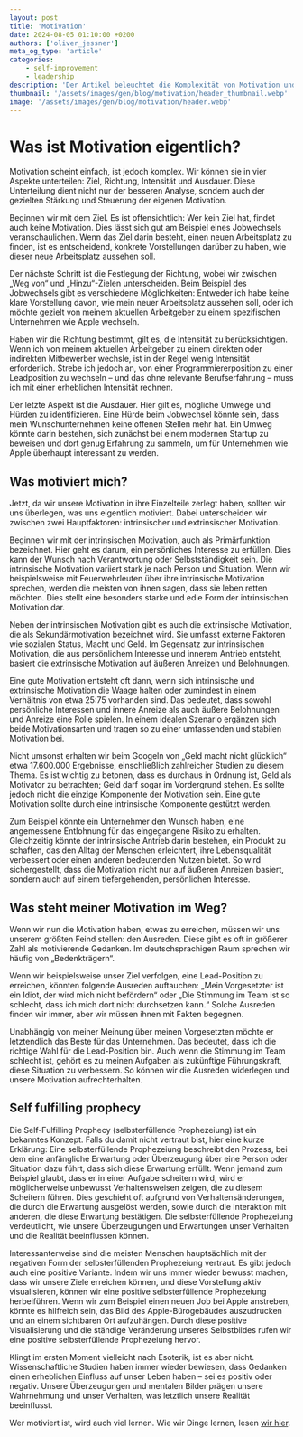 ```yaml
---
layout: post
title: 'Motivation'
date: 2024-08-05 01:10:00 +0200
authors: ['oliver_jessner']
meta_og_type: 'article'
categories:
    - self-improvement
    - leadership
description: 'Der Artikel beleuchtet die Komplexität von Motivation und unterscheidet. Er erklärt, wie persönliche Interessen und äußere Belohnungen zusammenwirken, um langfristige Motivation zu fördern. Der Text hebt auch die Bedeutung hervor, Ausreden zu überwinden'
thumbnail: '/assets/images/gen/blog/motivation/header_thumbnail.webp'
image: '/assets/images/gen/blog/motivation/header.webp'
---
```


# Was ist Motivation eigentlich?

Motivation scheint einfach, ist jedoch komplex. Wir können sie in vier Aspekte unterteilen: Ziel, Richtung, Intensität und Ausdauer. Diese Unterteilung dient nicht nur der besseren Analyse, sondern auch der gezielten Stärkung und Steuerung der eigenen Motivation.

Beginnen wir mit dem Ziel. Es ist offensichtlich: Wer kein Ziel hat, findet auch keine Motivation. Dies lässt sich gut am Beispiel eines Jobwechsels veranschaulichen. Wenn das Ziel darin besteht, einen neuen Arbeitsplatz zu finden, ist es entscheidend, konkrete Vorstellungen darüber zu haben, wie dieser neue Arbeitsplatz aussehen soll.

Der nächste Schritt ist die Festlegung der Richtung, wobei wir zwischen „Weg von“ und „Hinzu“-Zielen unterscheiden. Beim Beispiel des Jobwechsels gibt es verschiedene Möglichkeiten: Entweder ich habe keine klare Vorstellung davon, wie mein neuer Arbeitsplatz aussehen soll, oder ich möchte gezielt von meinem aktuellen Arbeitgeber zu einem spezifischen Unternehmen wie Apple wechseln.

Haben wir die Richtung bestimmt, gilt es, die Intensität zu berücksichtigen. Wenn ich von meinem aktuellen Arbeitgeber zu einem direkten oder indirekten Mitbewerber wechsle, ist in der Regel wenig Intensität erforderlich. Strebe ich jedoch an, von einer Programmiererposition zu einer Leadposition zu wechseln – und das ohne relevante Berufserfahrung – muss ich mit einer erheblichen Intensität rechnen.

Der letzte Aspekt ist die Ausdauer. Hier gilt es, mögliche Umwege und Hürden zu identifizieren. Eine Hürde beim Jobwechsel könnte sein, dass mein Wunschunternehmen keine offenen Stellen mehr hat. Ein Umweg könnte darin bestehen, sich zunächst bei einem modernen Startup zu beweisen und dort genug Erfahrung zu sammeln, um für Unternehmen wie Apple überhaupt interessant zu werden.

## Was motiviert mich?

Jetzt, da wir unsere Motivation in ihre Einzelteile zerlegt haben, sollten wir uns überlegen, was uns eigentlich motiviert. Dabei unterscheiden wir zwischen zwei Hauptfaktoren: intrinsischer und extrinsischer Motivation.

Beginnen wir mit der intrinsischen Motivation, auch als Primärfunktion bezeichnet. Hier geht es darum, ein persönliches Interesse zu erfüllen. Dies kann der Wunsch nach Verantwortung oder Selbstständigkeit sein. Die intrinsische Motivation variiert stark je nach Person und Situation. Wenn wir beispielsweise mit Feuerwehrleuten über ihre intrinsische Motivation sprechen, werden die meisten von ihnen sagen, dass sie leben retten möchten. Dies stellt eine besonders starke und edle Form der intrinsischen Motivation dar.

Neben der intrinsischen Motivation gibt es auch die extrinsische Motivation, die als Sekundärmotivation bezeichnet wird. Sie umfasst externe Faktoren wie sozialen Status, Macht und Geld. Im Gegensatz zur intrinsischen Motivation, die aus persönlichem Interesse und innerem Antrieb entsteht, basiert die extrinsische Motivation auf äußeren Anreizen und Belohnungen.

Eine gute Motivation entsteht oft dann, wenn sich intrinsische und extrinsische Motivation die Waage halten oder zumindest in einem Verhältnis von etwa 25:75 vorhanden sind. Das bedeutet, dass sowohl persönliche Interessen und innere Anreize als auch äußere Belohnungen und Anreize eine Rolle spielen. In einem idealen Szenario ergänzen sich beide Motivationsarten und tragen so zu einer umfassenden und stabilen Motivation bei.

Nicht umsonst erhalten wir beim Googeln von „Geld macht nicht glücklich“ etwa 17.600.000 Ergebnisse, einschließlich zahlreicher Studien zu diesem Thema. Es ist wichtig zu betonen, dass es durchaus in Ordnung ist, Geld als Motivator zu betrachten; Geld darf sogar im Vordergrund stehen. Es sollte jedoch nicht die einzige Komponente der Motivation sein. Eine gute Motivation sollte durch eine intrinsische Komponente gestützt werden.

Zum Beispiel könnte ein Unternehmer den Wunsch haben, eine angemessene Entlohnung für das eingegangene Risiko zu erhalten. Gleichzeitig könnte der intrinsische Antrieb darin bestehen, ein Produkt zu schaffen, das den Alltag der Menschen erleichtert, ihre Lebensqualität verbessert oder einen anderen bedeutenden Nutzen bietet. So wird sichergestellt, dass die Motivation nicht nur auf äußeren Anreizen basiert, sondern auch auf einem tiefergehenden, persönlichen Interesse.

## Was steht meiner Motivation im Weg?

Wenn wir nun die Motivation haben, etwas zu erreichen, müssen wir uns unserem größten Feind stellen: den Ausreden. Diese gibt es oft in größerer Zahl als motivierende Gedanken. Im deutschsprachigen Raum sprechen wir häufig von „Bedenkträgern“.

Wenn wir beispielsweise unser Ziel verfolgen, eine Lead-Position zu erreichen, könnten folgende Ausreden auftauchen: „Mein Vorgesetzter ist ein Idiot, der wird mich nicht befördern“ oder „Die Stimmung im Team ist so schlecht, dass ich mich dort nicht durchsetzen kann.“ Solche Ausreden finden wir immer, aber wir müssen ihnen mit Fakten begegnen.

Unabhängig von meiner Meinung über meinen Vorgesetzten möchte er letztendlich das Beste für das Unternehmen. Das bedeutet, dass ich die richtige Wahl für die Lead-Position bin. Auch wenn die Stimmung im Team schlecht ist, gehört es zu meinen Aufgaben als zukünftige Führungskraft, diese Situation zu verbessern. So können wir die Ausreden widerlegen und unsere Motivation aufrechterhalten.

## Self fulfilling prophecy

Die Self-Fulfilling Prophecy (selbsterfüllende Prophezeiung) ist ein bekanntes Konzept. Falls du damit nicht vertraut bist, hier eine kurze Erklärung: Eine selbsterfüllende Prophezeiung beschreibt den Prozess, bei dem eine anfängliche Erwartung oder Überzeugung über eine Person oder Situation dazu führt, dass sich diese Erwartung erfüllt. Wenn jemand zum Beispiel glaubt, dass er in einer Aufgabe scheitern wird, wird er möglicherweise unbewusst Verhaltensweisen zeigen, die zu diesem Scheitern führen. Dies geschieht oft aufgrund von Verhaltensänderungen, die durch die Erwartung ausgelöst werden, sowie durch die Interaktion mit anderen, die diese Erwartung bestätigen. Die selbsterfüllende Prophezeiung verdeutlicht, wie unsere Überzeugungen und Erwartungen unser Verhalten und die Realität beeinflussen können.

Interessanterweise sind die meisten Menschen hauptsächlich mit der negativen Form der selbsterfüllenden Prophezeiung vertraut. Es gibt jedoch auch eine positive Variante. Indem wir uns immer wieder bewusst machen, dass wir unsere Ziele erreichen können, und diese Vorstellung aktiv visualisieren, können wir eine positive selbsterfüllende Prophezeiung herbeiführen. Wenn wir zum Beispiel einen neuen Job bei Apple anstreben, könnte es hilfreich sein, das Bild des Apple-Bürogebäudes auszudrucken und an einem sichtbaren Ort aufzuhängen. Durch diese positive Visualisierung und die ständige Veränderung unseres Selbstbildes rufen wir eine positive selbsterfüllende Prophezeiung hervor.

Klingt im ersten Moment vielleicht nach Esoterik, ist es aber nicht. Wissenschaftliche Studien haben immer wieder bewiesen, dass Gedanken einen erheblichen Einfluss auf unser Leben haben – sei es positiv oder negativ. Unsere Überzeugungen und mentalen Bilder prägen unsere Wahrnehmung und unser Verhalten, was letztlich unsere Realität beeinflusst.

Wer motiviert ist, wird auch viel lernen. Wie wir Dinge lernen, lesen [wir hier](/blog/2024-08-05-lebenslanges-lernen/).
